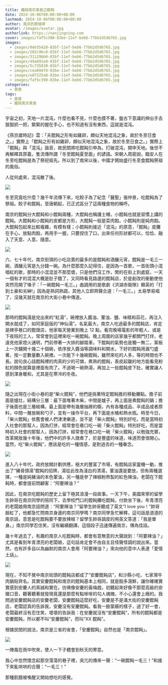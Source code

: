 ```yaml
---
title: 趣說南京美食之餛飩
date: 2024-10-06T00:00:00+08:00
lastmod: 2024-10-06T00:00:00+08:00
author: 南京的那個寧
avatar: /images/avatar.jpg
authorlink: https://nanjingning.com
cover: images/faf5c390-83be-11ef-beb6-77bb2d5d6765.jpg
images:
  - images/0de55420-83bf-11ef-beb6-77bb2d5d6765.jpg
  - images/202c96c0-83bf-11ef-beb6-77bb2d5d6765.jpg
  - images/31129bb0-83bf-11ef-beb6-77bb2d5d6765.jpg
  - images/49a691e0-83bf-11ef-beb6-77bb2d5d6765.jpg
  - images/5c735830-83bf-11ef-beb6-77bb2d5d6765.jpg
  - images/cea094f0-83be-11ef-beb6-77bb2d5d6765.jpg
  - images/e87325a0-83be-11ef-beb6-77bb2d5d6765.jpg
  - images/faf5c390-83be-11ef-beb6-77bb2d5d6765.jpg
categories:
  - 美食
tags:
  - 美食
  - 趣說南京美食
---
```


宇宙之初，天地一片混沌，什麼也看不見，什麼也摸不著，盤古下意識的伸出手去狠狠抓一把，緊緊的握在手心，也不知道有沒有東西，這就是混沌。

<!--more-->

《燕京歲時記》雲：「夫餛飩之形有如雞卵，頗似天地混沌之象，故於冬至日食之。」實際上「餛飩之形有如雞卵，頗似天地混沌之象，故於冬至日食之。」實際上「餛飩」與「混沌」諧音，故民間將吃餛飩引申為，打破混沌，開申天地。後世不再解釋其原義，隻流傳所謂「冬至餛飩夏至面」的諺語。宋朝人周密說，臨安人在冬至吃餛飩是為了祭祀祖先。所以到了南宋以後，中國才開始盛行冬至食餛飩祭祖的風俗。

人從何處來，混沌散了後。

![](images/e87325a0-83be-11ef-beb6-77bb2d5d6765.jpg)

冬至究竟吃什麼？幾千年流傳下來，吃餃子為了紀念「醫聖」張仲景，吃餛飩為了祭祖。餃子和餛飩，至唐朝起，已正式區分了這兩種食物的稱呼。

南京的餛飩分大餛飩和小餛飩兩種，大餛飩也稱護士帽，小餛飩也就是習慣上講的餛飩。大餛飩和小餛飩的皮都是方形，大餛飩一般是菜肉餡，小餛飩則是純肉餡。大餛飩包起來比較複雜，有模有樣；小餛飩則接近「混沌」的原意，「餛飩」皮攤在手心，放點肉餡，再用手一握，只要捏住了口，出來任何形狀都可以，恰恰、融入了天意、人意、隨意。

![](images/cea094f0-83be-11ef-beb6-77bb2d5d6765.jpg)

六、七十年代，南京街頭的小吃店賣的最多的是餛飩和酒釀元宵，餛飩是一毛三一碗，酒釀元宵是九分錢一碗。為什麼那麼久記得住，是因為一首歌，一首街頭小混唱紅的歌，那時的小混混並不那麼壞，只是他們沒工作，閒的在街上到處竄，一天一個有才的混混大概是肚子餓了，又同時看見路邊的餛飩店，於是創改的衝動使他突然亮開了嗓子：「一碗餛飩一毛三。」曲調用的是歌劇《洪湖赤衛隊》韓英的「打到土豪和劣紳!」因為是熟詞熟調，其他人立即齊聲合道：「一毛三。」太易學易唱了，沒幾天就在南京的大街小巷中傳道。

![](images/5c735830-83bf-11ef-beb6-77bb2d5d6765.jpg)

那時的餛飩湯是兌出來的“紅湯”，碗裡放入醬油、葷油、鹽、味精和蒜花，再注入開水就成了，如同家庭版的“神仙湯”。名氣最大，南京人吃過最多的餛飩店，肯定是碑亭巷口的餛燉店，他家每天營業到晚上 12 點，看完晚場電影的年輕人、或是下夜班的工人，常常會到這裡來吃一碗餛飩。晚上周圍的店家幾乎都關門打烊，老遠見他家燈火通明，門前停著一大排的腳踏車。下餛飩的氣勢也是獨一無二，案板上一次鋪開十幾二十個碗，依序放入醬油等調味料和開水，下好的餛飩用漏勺盛著，按一定數量數入碗裡。一次能下十幾碗餛飩，雖然來吃的人多，等的時間也不長。說句良心話餛飩裡的肉真的少的可憐，煮熟的餛飩，表皮起皺的地方能看見粉紅的顏色就算是裡面有肉了。不過喝一碗熱湯，再加上一些餛飩皮下肚，確實讓人感到渾身暖和，尤其是在寒冷的冬夜。

![](images/49a691e0-83bf-11ef-beb6-77bb2d5d6765.jpg)

隨之出現在小街小巷的是“柴火餛飩”，他們是挑著特定餛飩擔的移動攤點。擔子前面是爐灶，結構分三層：最下面堆著木柴，中間是爐子，再上面是煮餛飩的鍋；擔子後面也是三層結構，最上面是帶有幾層抽屜的櫥，內有各種成品、半成品或者原料，中間一層放碗和勺子，並有一操作平台，再下面是水桶和熱水瓶。時至今日，「柴火餛飩」依舊會被人們津津樂道，並不是「柴火餛飩」特別好吃，而是當時初入社會的那幫人，因為打拼，經常會在巷口吃一碗「柴火餛飩」特別好吃，而是當時初入社會的那幫人，因為打拼，經常會在巷口吃一碗「柴火餛飩」以勉強充實，改革開放幾十年後，他們中的許多人燉煮了，於是豐盛的味道，味道而會很開心。當然，吃“柴火餛飩”，應該是吃的一種情感，是對過去的一種眷念。

![](images/31129bb0-83bf-11ef-beb6-77bb2d5d6765.jpg)

進入八十年代，政府放開計劃供應，極大的豐富了市場，有餛飩店家靈機一動，推出了“豬骨頭湯”餛飩的招牌，湯從此改為淺白的清湯，葷油還是要放，但有兩種選擇，一種是純豬油的本色葷油，另一種是參了辣椒粉熬製的紅色辣油，老闆在下餛飩時，都會提前問顧客：“阿要辣油？”

因此，在南京吃餛飩的歷史上留下極其浪漫一段故事。一天下午，美國來寧的留學生帥哥在南京同學的陪同下，去學校門口的餛飩攤吃餛飩，付款坐下後，年青漂亮的老闆娘用南京話問道：“阿要辣油？”留學生帥哥聽成了英文“I love you！”帥哥臉紅了，他都急忙問南京身邊的南京同學嗎？南京同學急忙解釋，這句話是道道的南京話，意思是吃餛飩要不要放辣椒？留學生帥哥調皮的用英文答道：「我是單身。」南京同學忍住笑，沒有繼續翻譯。這個段子迅速傳遍南京，傳為佳話。

幾十年過去了，有趣的南京人吃餛飩時，都會有意無意的大聲說到：「阿要辣油？」尤其是看到年青漂亮的老闆娘，這句話肯定會不由自主且怪聲怪調的說出來。當然，也有許多自以為幽默的南京人會用「阿要辣油？」來向他的意中人表達「愛情土話」。

![](images/202c96c0-83bf-11ef-beb6-77bb2d5d6765.jpg)

現在，不知不覺中南京街頭的餛飩店都成了“安慶餛飩店”，和沙縣小吃、七家灣牛肉鍋貼齊名。其實安慶餛飩和南京的餛飩基本上相同，就是餡多湯鮮，讓你確確實實感到安慶人的真誠和實在。彷彿像安慶的黃梅戲，初聽起來好像不那麼高級的安徽口音，聽著聽著就發現竟還是那麼有點嗲嗲的勾人魂魄，不小心還會上癮的。我問過安慶餛飩店的安慶老闆，安慶餛飩這麼好吃，安慶是不是滿大街的安慶餛飩店，老闆認真的告訴我，安慶沒有安慶餛飩。看我一臉蒙蔽的樣子，過了好一會，老闆最終沒有忍住笑，壞壞的告訴我：在安慶就沒有“安慶餛飩”，所有的餛飩都是安慶餛飩，所以都不叫“安慶餛飩”，而叫“XX 餛飩”。

根據民間的說法，南京是三省的省會，「安慶餛飩」自然也是「南京餛飩」。

![](images/0de55420-83bf-11ef-beb6-77bb2d5d6765.jpg)

一陣風在雨中吹來，使人一下子體會到秋天的寒意。

我心中忽然懷念起那空蕩蕩的巷子裡，突兀的傳來一聲：“一碗餛飩一毛三！”和接下來亂哄哄的合聲：“一毛三！”

那種飢餓被喚醒又開始想吃的感覺。
